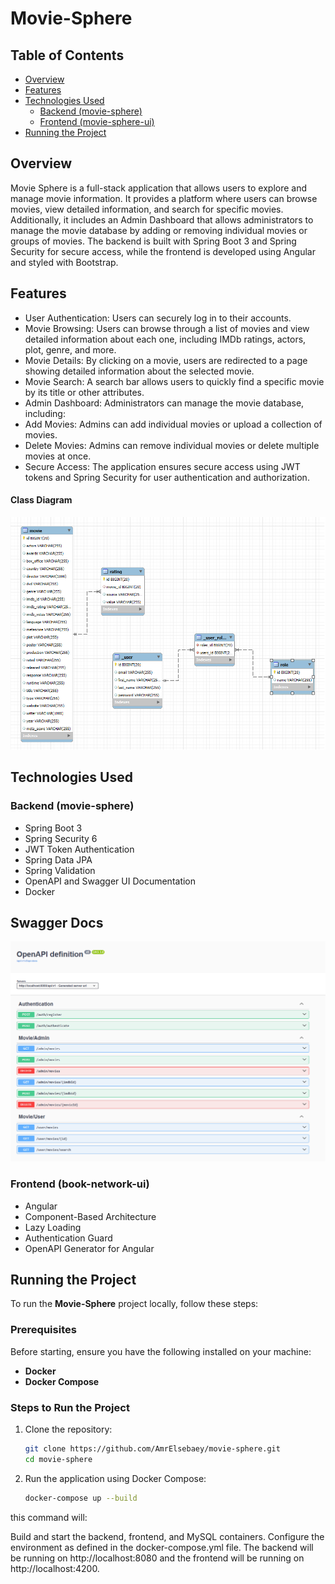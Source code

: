 # Movie-Sphere

## Table of Contents

- [Overview](#overview)
- [Features](#features)
- [Technologies Used](#technologies-used)
    - [Backend (movie-sphere)](#backend-movie-sphere)
    - [Frontend (movie-sphere-ui)](#frontend-movie-sphere-ui)
- [Running the Project](#Running-the-Project)


## Overview

Movie Sphere is a full-stack application that allows users to explore and manage movie information. It provides a platform where users can browse movies, view detailed information, and search for specific movies. Additionally, it includes an Admin Dashboard that allows administrators to manage the movie database by adding or removing individual movies or groups of movies. The backend is built with Spring Boot 3 and Spring Security for secure access, while the frontend is developed using Angular and styled with Bootstrap.

## Features

- User Authentication: Users can securely log in to their accounts.
- Movie Browsing: Users can browse through a list of movies and view detailed information about each one, including IMDb ratings, actors, plot, genre, and more.
- Movie Details: By clicking on a movie, users are redirected to a page showing detailed information about the selected movie.
- Movie Search: A search bar allows users to quickly find a specific movie by its title or other attributes.
- Admin Dashboard: Administrators can manage the movie database, including:
- Add Movies: Admins can add individual movies or upload a collection of movies.
- Delete Movies: Admins can remove individual movies or delete multiple movies at once.
- Secure Access: The application ensures secure access using JWT tokens and Spring Security for user authentication and authorization.

#### Class Diagram
![Class diagram](screenshots/class-diagram.png)

## Technologies Used

### Backend (movie-sphere)

- Spring Boot 3
- Spring Security 6
- JWT Token Authentication
- Spring Data JPA
- Spring Validation
- OpenAPI and Swagger UI Documentation
- Docker

## Swagger Docs
![Swagger Docs](screenshots/docs.png)

### Frontend (book-network-ui)

- Angular
- Component-Based Architecture
- Lazy Loading
- Authentication Guard
- OpenAPI Generator for Angular

## Running the Project

To run the **Movie-Sphere** project locally, follow these steps:

### Prerequisites

Before starting, ensure you have the following installed on your machine:

- **Docker**
- **Docker Compose**

### Steps to Run the Project

1. Clone the repository:
   ```bash
   git clone https://github.com/AmrElsebaey/movie-sphere.git
   cd movie-sphere
2. Run the application using Docker Compose:

    ```bash
    docker-compose up --build
this command will:

Build and start the backend, frontend, and MySQL containers.
Configure the environment as defined in the docker-compose.yml file.
The backend will be running on http://localhost:8080 and the frontend will be running on http://localhost:4200.






